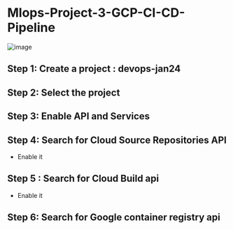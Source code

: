 # Mlops-Project-3-GCP-CI-CD-Pipeline
![image](https://github.com/nibinkjoseph/Mlops-Project-3-GCP-CI-CD-Pipeline/assets/63180074/ed63fd4f-c6ed-45ac-9996-8ea589d7886d)

## Step 1: Create a project : devops-jan24

## Step 2: Select the project

## Step 3: Enable API and Services

## Step 4: Search for Cloud Source Repositories API
   + Enable it

## Step 5 : Search for Cloud Build api
   + Enable it

## Step 6: Search for Google container registry api     
